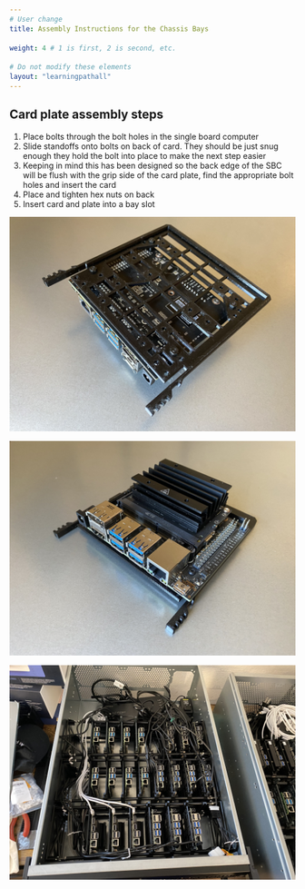 ```yaml
---
# User change
title: Assembly Instructions for the Chassis Bays

weight: 4 # 1 is first, 2 is second, etc.

# Do not modify these elements
layout: "learningpathall"
---
```

## Card plate assembly steps

1. Place bolts through the bolt holes in the single board computer
2. Slide standoffs onto bolts on back of card. They should be just snug enough they hold the bolt into place to make the next step easier
3. Keeping in mind this has been designed so the back edge of the SBC will be flush with the grip side of the card plate, find the appropriate bolt holes and insert the card
4. Place and tighten hex nuts on back
5. Insert card and plate into a bay slot

![card plate back](./card01.jpg)

![card plate top](./card02.jpg)

![finished assembly](./assembled.jpg)